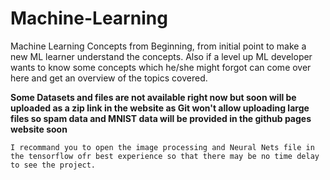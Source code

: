 # Machine-Learning
Machine Learning Concepts from Beginning, from initial point to make a new ML learner understand the concepts. Also if a level up ML developer wants to know some concepts which he/she might forgot can come over here and get an overview of the topics covered.  

**Some Datasets and files are not available right now but soon will be uploaded as a zip link in the website as Git won't allow uploading large files so spam data and MNIST data will be provided in the github pages website soon**  

`I recommand you to open the image processing and Neural Nets file in the tensorflow ofr best experience so that there may be no time delay to see the project.`
